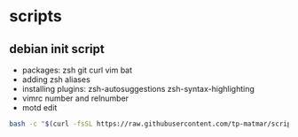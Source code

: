 # scripts
## debian init script
- packages: zsh git curl vim bat
- adding zsh aliases
- installing plugins: zsh-autosuggestions zsh-syntax-highlighting
- vimrc number and relnumber
- motd edit
```bash
bash -c "$(curl -fsSL https://raw.githubusercontent.com/tp-matmar/scripts/main/debian-init.sh)"
```
